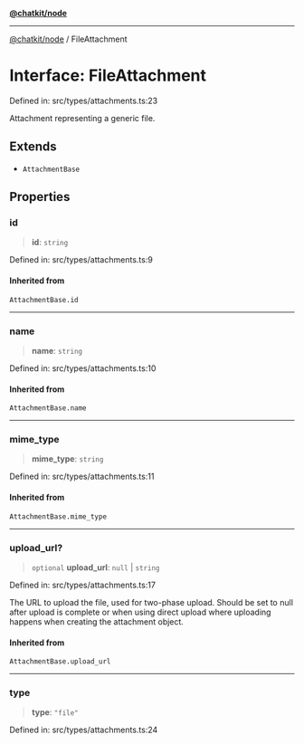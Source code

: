 [**@chatkit/node**](../README.md)

***

[@chatkit/node](../README.md) / FileAttachment

# Interface: FileAttachment

Defined in: src/types/attachments.ts:23

Attachment representing a generic file.

## Extends

- `AttachmentBase`

## Properties

### id

> **id**: `string`

Defined in: src/types/attachments.ts:9

#### Inherited from

`AttachmentBase.id`

***

### name

> **name**: `string`

Defined in: src/types/attachments.ts:10

#### Inherited from

`AttachmentBase.name`

***

### mime\_type

> **mime\_type**: `string`

Defined in: src/types/attachments.ts:11

#### Inherited from

`AttachmentBase.mime_type`

***

### upload\_url?

> `optional` **upload\_url**: `null` \| `string`

Defined in: src/types/attachments.ts:17

The URL to upload the file, used for two-phase upload.
Should be set to null after upload is complete or when using direct upload
where uploading happens when creating the attachment object.

#### Inherited from

`AttachmentBase.upload_url`

***

### type

> **type**: `"file"`

Defined in: src/types/attachments.ts:24
